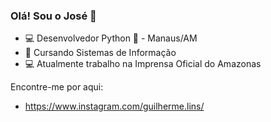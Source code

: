 ### Olá! Sou o José 👋

- 💻 Desenvolvedor Python 🐍 - Manaus/AM
- 🤖 Cursando Sistemas de Informação
- 💻 Atualmente trabalho na Imprensa Oficial do Amazonas


Encontre-me por aqui:
- https://www.instagram.com/guilherme.lins/





